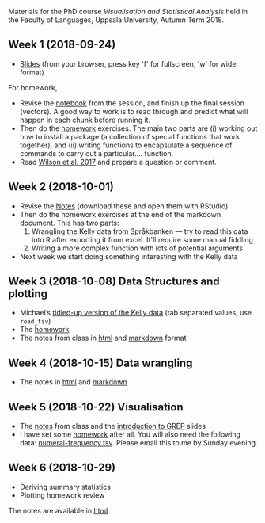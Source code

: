 Materials for the PhD course *Visualisation and Statistical Analysis* held in the Faculty of Languages, Uppsala University, Autumn Term 2018.

## Week 1 (2018-09-24)

- [Slides](01-introduction/01.introduction-slides.html) (from your browser, press key 'f' for fullscreen, 'w' for wide format)

For homework, 

- Revise the [notebook](01-introduction/01.introduction-notebook.Rmd) from the session, and finish up the final session (vectors). A good way to work is to read through and predict what will happen in each chunk before running it.
- Then do the [homework](01-introduction/01.introduction-homework.html) exercises. The main two parts are (i) working out how to install a package (a collection of special functions that work together), and (ii) writing functions to encapsulate a sequence of commands to carry out a particular.... function.
- Read [Wilson et al. 2017](01-introduction/Wilson_etAl_2017_Good_enough_practices.pdf) and prepare a question or comment.

## Week 2 (2018-10-01)

- Revise the [Notes](02-good-enough/02.good-enough-notes.Rmd) (download these and open them with RStudio)
- Then do the homework exercises at the end of the markdown document. This has two parts:
  1. Wrangling the Kelly data from Språkbanken — try to read this data into R after exporting it from excel. It'll require some manual fiddling
  2. Writing a more complex function with lots of potential arguments
- Next week we start doing something interesting with the Kelly data

## Week 3 (2018-10-08) Data Structures and plotting

- Michael’s [tidied-up version of the Kelly data](03-data-structures/Swedish-Kelly_M3_CEFR.tsv) (tab separated values, use `read_tsv`) 
- The [homework](03-data-structures/03.homework.pdf)
- The notes from class in [html](03-data-structures/03.data-structures.nb.html) and [markdown](03-data-structures/03.data-structures.Rmd) format

## Week 4 (2018-10-15) Data wrangling

- The notes in [html](04.data-wrangling/04.notes.nb.html) and [markdown](04.data-wrangling/04.notes.Rmd)

## Week 5 (2018-10-22) Visualisation

- The [notes](05.visualisation/05.notes.nb.html) from class  and the [introduction to GREP](05.visualisation/05.grep-slides.html) slides
- I have set some [homework](05.visualisation/05.homework.pdf) after all. You will also need the following data: [numeral-frequency.tsv](05.visualisation/numeral-frequency.tsv). Please email this to me by Sunday evening.

## Week 6 (2018-10-29)

- Deriving summary statistics
- Plotting homework review

The notes are available in [html](06.same-or-different/06.notes.nb.html)


